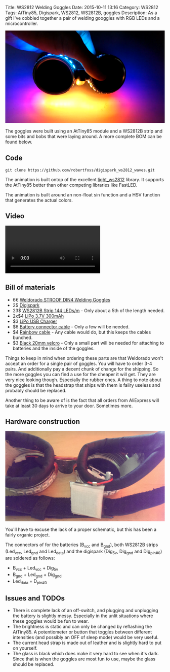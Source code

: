Title: WS2812 Welding Goggles
Date: 2015-10-11 13:16
Category: WS2812
Tags: AtTiny85, Digispark, WS2812, WS2812B, goggles
Description: As a gift I've cobbled together a pair of welding googgles with RGB LEDs and a microcontroller.

![Alt text](images/2015-10-11_goggles.png "WS2812 Welding Goggles")

The goggles were built using an AtTiny85 module and a WS2812B strip and some bits and bobs that were laying around. A more complete BOM can be found below.

## Code

    git clone https://github.com/robertfoss/digispark_ws2812_waves.git

The animation is built ontop of the excellent [light_ws2812](https://github.com/cpldcpu/light_ws2812/tree/master/light_ws2812_Arduino) library. It supports the AtTiny85 better than other competing libraries like FastLED.

The animation is built around an non-float sin function and a HSV function that generates the actual colors.

## Video

<video controls>
  <source src="videos/2015-10-11_goggles.mp4" type="video/mp4">
Your browser does not support the video tag.
</video> 

## Bill of materials

 * 6€ [Weldorado STROOF DIN4 Welding Goggles](https://www.weldorado.de/)
 * 2$ [Digispark](http://www.aliexpress.com/item/Free-shipping-GY-Digispark-Kickstarter-Mini-Development-board-TINY85-module-for-Ard-usb/32312040804.html?ws_ab_test=201407_4,201444_5,201409_4)
 * 23$ [WS2812B Strip 144 LEDs/m](http://www.aliexpress.com/item/1M-WS2812B-WS2811-IC-Chip-built-in-Black-PCB-144-leds-m-Digital-5050-RGB-LED/1838594646.html?ws_ab_test=201407_4,201444_5,201409_4) - Only about a 5th of the length needed.
 * 2x$4 [LiPo 3.7V 300mAh](http://www.aliexpress.com/item/Eachine-3D-X4-RC-Quadcopter-Spare-Parts-3-7V-300Mah-Battery/32335487012.html?ws_ab_test=201407_4,201444_5,201409_4)
 * $3 [LiPo USB Charger](http://www.aliexpress.com/item/F14786-4-in-1-3-7V-Lipo-Battery-Charger-USB-Interface-4-Ports-For-Hubsan-X4/32394891091.html?ws_ab_test=201407_4,201444_5,201409_4)
 * $6 [Battery connector cable](http://www.aliexpress.com/item/10-pairs-of-battery-plug-connector-1S-2-Pins-Mirco-model-battery-connector/32305697134.html) - Only a few will be needed.
 * $4 [Rainbow cable](http://www.aliexpress.com/item/Free-shipping-NEW-1M-40-Flat-Color-Rainbow-Ribbon-Cable-wire-Rainbow-Cable-40P-colored-cable/32384971763.html?ws_ab_test=201407_4,201444_5,201409_4) - Any cable would do, but this keeps the cables bunched.
 * $3 [Black 20mm velcro](http://www.aliexpress.com/item/2rolls-lot-Sticky-Self-Adhesive-Velcro-Hook-and-Loop-Tape-Fastener-3m-20mm-Strip-Solid-Black/1446416834.html?ws_ab_test=201407_4,201444_5,201409_4) - Only a small part will be needed for attaching to batteries and the inside of the goggles.
 
Things to keep in mind when ordering these parts are that Weldorado won't accept an order for a single pair of goggles. You will have to order 3-4 pairs. And additionally pay a decent chunk of change for the shipping. So the more goggles you can find a use for the cheaper it will get. They are very nice looking though. Especially the rubber ones. A thing to note about the goggles is that the headstrap that ships with them is failry useless and probably should be replaced.

Another thing to be aware of is the fact that all orders from AliExpress will take at least 30 days to arrive to your door. Sometimes more. 

## Hardware construction

![Alt text](images/2015-10-11_goggles_inside.jpg "Welding Goggles - Inside")

You'll have to excuse the lack of a proper schematic, but this has been a fairly organic project.

The connectors of for the batteries (B<sub>vcc</sub> and B<sub>gnd</sub>), both WS2812B strips (Led<sub>vcc</sub>, Led<sub>gnd</sub> and Led<sub>data</sub>) and the digispark (Dig<sub>5v</sub>, Dig<sub>gnd</sub> and Dig<sub>pin#0</sub>) are soldered as follows:

 * B<sub>vcc</sub> + Led<sub>vcc</sub> + Dig<sub>5v</sub>
 * B<sub>gnd</sub> + Led<sub>gnd</sub> + Dig<sub>gnd</sub>
 * Led<sub>data</sub> + D<sub>pin#0</sub>
 
 
## Issues and TODOs

 * There is complete lack of an off-switch, and plugging and unplugging the battery is slightly messy. Especially in the unlit situations where these goggles would be fun to wear.
 * The brightness is static and can only be changed by reflashing the AtTiny85. A potentiometer or button that toggles between different intensities (and possibly an OFF of sleep mode) would be very useful.
 * The current head strap is made out of leather and is slightly hard to put on yourself.
 * The glass is black which does make it very hard to see when it's dark. Since that is when the goggles are most fun to use, maybe the glass should be replaced.

